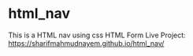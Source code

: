 # html_nav
This is a HTML nav using css
HTML Form Live Project: https://sharifmahmudnayem.github.io/html_nav/
